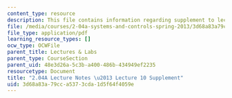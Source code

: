 ```yaml
---
content_type: resource
description: This file contains information regarding supplement to lecture 10.
file: /media/courses/2-04a-systems-and-controls-spring-2013/3d68a83a79cca5373cda1d5f64f4059e_MIT2_04AS13_SuppLecture10.pdf
file_type: application/pdf
learning_resource_types: []
ocw_type: OCWFile
parent_title: Lectures & Labs
parent_type: CourseSection
parent_uid: 48e3d26a-5c3b-a400-486b-434949ef2235
resourcetype: Document
title: "2.04A Lecture Notes \u2013 Lecture 10 Supplement"
uid: 3d68a83a-79cc-a537-3cda-1d5f64f4059e
---
```

